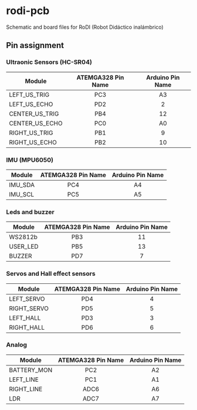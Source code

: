 # rodi-pcb
Schematic and board files for RoDI (Robot Didáctico inalámbrico)

## Pin assignment

### Ultraonic Sensors (HC-SR04)

| Module        | ATEMGA328 Pin Name | Arduino Pin Name |
| ------------- | :-------------:    | :-------------:  |
| LEFT_US_TRIG  | PC3                | A3               |
| LEFT_US_ECHO  | PD2                | 2                |
| CENTER_US_TRIG| PB4                | 12               |
| CENTER_US_ECHO| PC0                | A0               |
| RIGHT_US_TRIG | PB1                | 9                |
| RIGHT_US_ECHO | PB2                | 10               |

### IMU (MPU6050)

| Module        | ATEMGA328 Pin Name | Arduino Pin Name |
| ------------- | :-------------:    | :-------------:  |
| IMU_SDA       | PC4                | A4               |
| IMU_SCL       | PC5                | A5               |

### Leds and buzzer

| Module        | ATEMGA328 Pin Name | Arduino Pin Name |
| ------------- | :-------------:    | :-------------:  |
| WS2812b       | PB3                | 11               |
| USER_LED      | PB5                | 13               |
| BUZZER        | PD7                | 7                |

### Servos and Hall effect sensors

| Module        | ATEMGA328 Pin Name | Arduino Pin Name |
| ------------- | :-------------:    | :-------------:  |
| LEFT_SERVO    | PD4                | 4                |
| RIGHT_SERVO   | PD5                | 5                |
| LEFT_HALL     | PD3                | 3                |
| RIGHT_HALL    | PD6                | 6                |

### Analog
| Module        | ATEMGA328 Pin Name | Arduino Pin Name |
| ------------- | :-------------:    | :-------------:  |
| BATTERY_MON   | PC2                | A2               |
| LEFT_LINE     | PC1                | A1               |
| RIGHT_LINE    | ADC6               | A6               |
| LDR           | ADC7               | A7               |
